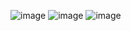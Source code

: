 ​![image](https://github.com/Jiyarathore/Leetcode/assets/96529109/da44d58a-c6ef-4b25-83a8-4c68a172820a)
![image](https://github.com/Jiyarathore/Leetcode/assets/96529109/d0cebae5-3695-4877-9b35-7f3e4ccd9a4a)
![image](https://github.com/Jiyarathore/Leetcode/assets/96529109/88aa564f-0ac4-4d95-939c-59ca3802b5c8)
